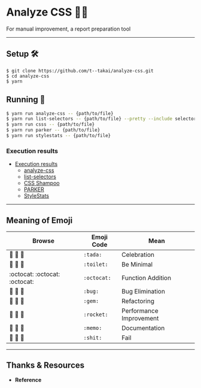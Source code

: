 # Analyze CSS 🔎📄
For manual improvement, a report preparation tool

***

## Setup 🛠

```
$ git clone https://github.com/t--takai/analyze-css.git
$ cd analyze-css
$ yarn
```

## Running 🚀

```bash
$ yarn run analyze-css -- {path/to/file}
$ yarn run list-selectors -- {path/to/file} --pretty --include selectors
$ yarn run csss -- {path/to/file}
$ yarn run parker -- {path/to/file}
$ yarn run stylestats -- {path/to/file}
```

### Execution results

- [Execution results](docs/test_result.md)
  - [analyze-css](docs/test_result.md#analyze-css)
  - [list-selectors](docs/test_result.md#list-selectors)
  - [CSS Shampoo](docs/test_result.md#css-shampoo)
  - [PARKER](docs/test_result.md#parker)
  - [StyleStats](docs/test_result.md#stylestats)

***

## Meaning of Emoji

| Browse                        | Emoji Code  | Mean                    |
| ----------------------------- | ----------- | ----------------------- |
| :tada: :tada: :tada:          | `:tada:`    | Celebration             |
| :toilet: :toilet: :toilet:    | `:toilet:`  | Be Minimal              |
| :octocat: :octocat: :octocat: | `:octocat:` | Function Addition       |
| :bug: :bug: :bug:             | `:bug:`     | Bug Elimination         |
| :gem: :gem: :gem:             | `:gem:`     | Refactoring             |
| :rocket: :rocket: :rocket:    | `:rocket:`  | Performance Improvement |
| :memo: :memo: :memo:          | `:memo:`    | Documentation           |
| :shit: :shit: :shit:          | `:shit:`    | Fail                    |

***

## Thanks & Resources

* **Reference**
